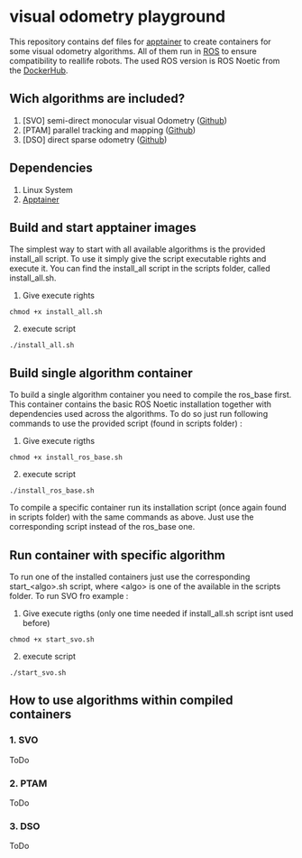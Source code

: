 # visual odometry playground
This repository contains def files for [apptainer](https://apptainer.org/) to create containers for some visual
odometry algorithms. All of them run in [ROS](https://ros.org/) to ensure compatibility to reallife robots.
The used ROS version is ROS Noetic from the [DockerHub](https://hub.docker.com/layers/osrf/ros/noetic-desktop-full-focal/images/sha256-32662064d4572123b8e6644bfb1b1b655053e760d10062b7a11e032b75e71929?context=explore).

## Wich algorithms are included?

1. [SVO] semi-direct monocular visual Odometry ([Github](https://github.com/uzh-rpg/rpg_svo))
2. [PTAM] parallel tracking and mapping ([Github](https://github.com/ethz-asl/ethzasl_ptam))
3. [DSO] direct sparse odometry ([Github](https://github.com/JakobEngel/dso))

## Dependencies

1. Linux System
2. [Apptainer](https://apptainer.org/)

## Build and start apptainer images

The simplest way to start with all available algorithms is the provided install_all script.
To use it simply give the script executable rights and execute it. You can find the install_all script
in the scripts folder, called install_all.sh.

1. Give execute rights
```
chmod +x install_all.sh
```
2. execute script
```
./install_all.sh
```

## Build single algorithm container

To build a single algorithm container you need to compile the ros_base first. This container contains the basic
ROS Noetic installation together with dependencies used across the algorithms. To do so just run following commands
to use the provided script (found in scripts folder) :

1. Give execute rigths
```
chmod +x install_ros_base.sh
```
2. execute script
```
./install_ros_base.sh
```

To compile a specific container run its installation script (once again found in scripts folder) with the same
commands as above. Just use the corresponding script instead of the ros_base one.

## Run container with specific algorithm

To run one of the installed containers just use the corresponding start_\<algo\>.sh script, where \<algo\> is one
of the available in the scripts folder. To run SVO fro example :

1. Give execute rigths (only one time needed if install_all.sh script isnt used before)
```
chmod +x start_svo.sh
```
2. execute script
```
./start_svo.sh
```

## How to use algorithms within compiled containers
### 1. SVO
ToDo

### 2. PTAM
ToDo

### 3. DSO
ToDo